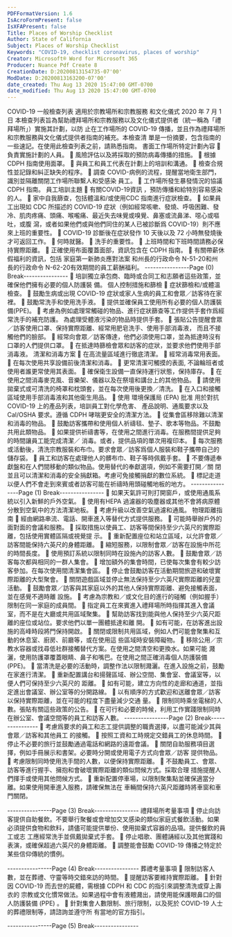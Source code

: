 ```yaml
---
PDFFormatVersion: 1.6
IsAcroFormPresent: false
IsXFAPresent: false
Title: Places of Worship Checklist
Author: State of California
Subject: Places of Worship Checklist
Keywords: "COVID-19, checklist coronavirus, places of worship"
Creator: Microsoft® Word for Microsoft 365
Producer: Nuance Pdf Create 8
CreationDate: D:20200813154735-07'00'
ModDate: D:20200813163200-07'00'
date_created: Thu Aug 13 2020 15:47:00 GMT-0700
date_modified: Thu Aug 13 2020 15:47:00 GMT-0700
---
```

COVID-19 一般檢查列表 
適用於宗教場所和宗教服務 
和文化儀式 
2020 年 7 月 1 日 
本檢查列表旨為幫助禮拜場所和宗教服務以及文化儀式提供者（統一稱為「禮拜場所」）實施其計劃，以防
止在工作場所的 COVID-19 傳播，並且作為禮拜場所和宗教服務與文化儀式提供者指南的補充。本檢查清
單是一份摘要，包含指南的一些速記。在使用此檢查列表之前，請熟悉指南。 
書面工作場所特定計劃內容 
 負責實施計劃的人員。 
 風險評估以及將採取的預防病毒傳播的措施。 
 根據 CDPH 指南使用面罩。 
 與員工和員工代表在計劃上的培訓和溝通。 
 檢查合規性並記錄和糾正缺失的程序。 
 調查 COVID-病例的流程，提醒當地衛生部門，識別並隔離關閉工作場所聯繫人和受感染
員工。 
 工作場所發生暴發情況的協議 CDPH 指南。 
員工培訓主題 
 有關COVID-19資訊 ，預防傳播和給特別容易感染的人。 
 家中自我篩查，包括體溫和/或使用CDC 指南進行症狀檢查。 
 如果員工出現如 CDC 所描述的 COVID-19 症狀（例如經常咳嗽、發燒、呼吸困難、發
冷、肌肉疼痛、頭痛、喉嚨痛、最近失去味覺或嗅覺、鼻塞或流鼻涕、噁心或嘔吐，或腹
瀉，或者如果他們或與他們同住的某人已被診斷爲 COVID-19）則不應來上班的重要性。 
 COVID-19 診斷後在症狀發作 10 天後以及 72 小時無發燒後才可返回工作。 
 何時就醫。 
 洗手的重要性。 
 上班時間和下班時間請務必保持實際距離。 
 正確使用布面覆蓋面部，資訊包含在 CDPH 指南。 
 有關帶薪休假福利的資訊，包括 家庭第一新肺炎應對法案 和州長的行政命令 N-51-20和州
長的行政命令 N-62-20有效期間的員工薪酬福利。 
----------------Page (0) Break----------------
 培訓獨立承包商、臨時或合同工和志願者這些政策，並確保他們擁有必要的個人防護裝
備。 
個人控制措施和篩檢 
 症狀篩檢和/或體溫檢查。 
 鼓勵生病或出現 COVID-19 症狀或家人生病的員工和會眾／訪客待在家裡。 
 鼓勵常洗手和使用洗手液。 
 提供並確保員工使用所有必要的個人防護裝備(PPE)。 
 考慮為例如處理常觸碰的物品、進行症狀篩查等工作提供手套作爲經常洗手的補充防護。
為處理受體液污染的物品時提供手套。 
 張貼公告提醒會眾／訪客使用口罩、保持實際距離、經常用肥皂洗手、使用手部消毒液，
而且不接觸他們的臉部。 
 經常向會眾／訪客傳達，他們必須使用口罩，並為抵達時沒有口罩的人們提供口罩。 
 在抵達時篩檢會眾和訪客的症狀，並要求他們使用手部消毒液。 
清潔和消毒方案 
 在高流量區域進行徹底清潔。 
 經常消毒常用表面。 
 在每次使用共享設備前後清潔和消毒。 
 更常清潔可觸摸的表面, 不論輪班者或使用者誰更常使用其表面。 
 確保衛生設備一直保持運行狀態，保持庫存。 
 在使用之間消毒麥克風、音樂架、儀器以及在祭壇和講台上的其他物品。 
 請使用拋棄式或可清洗的椅罩和枕頭套，並在每次使用後更換／清洗。 
 在入口和接觸區域使用手部消毒液和其他衛生用品。 
 使用 環境保護局 (EPA) 批准 用於對抗 COVID-19 上的產品列表，培訓員工對化學危害、
產品說明、通風要求以及Cal/OSHA 要求。遵循 CDPH 哮喘更安全的清潔方法。 
 從集會區移除難以清潔和消毒的物品。 
 鼓勵訪客攜帶和使用個人祈禱毯、墊子、歌本等物品。不鼓勵共用此類物品。 
 如果提供祈禱書等，在使用之間進行消毒。在服務間提供足夠的時間讓員工能完成清潔／
消毒。或者，提供品項的單次用複印本。 
 每次服務或活動後，清洗宗教服裝和布巾。要求會眾／訪客爲個人服裝和鞋子攜帶自己的
儲存袋。 
 員工和訪客在處理他人的髒布巾、鞋子等時佩戴手套。 
 不要傳遞奉獻盤和在人們間移動的類似物品。使用替代的奉獻選項，例如不需要打開／關
閉並且可以清潔和消毒的安全捐獻箱。考慮可免接觸捐獻的數位系統。 
 標記走道以便人們不會走到來賓或者訪客可能在祈禱時用頭碰觸地板的地方。 
----------------Page (1) Break----------------
 如果天氣許可則打開窗戶，或使用通風系統以引入新鮮的戶外空氣。 
 使用有HEPA 過濾器的吸塵器或其他不會將病原體分散到空氣中的方法清潔地板。 
 考慮升級以改善空氣過濾和通風。 
物理距離指南 
 經由網路串流、電話、開車進入等替代方式提供服務。 
 可能時舉辦戶外的面對面的會議和服務。 
 採取措施以使員工、訪客等間保持至少六英尺的實際距離，包括使用實體區隔或視覺提
示。 
 重新配置座位和站立區域，以允許會眾／訪客間能保持六英尺的身體距離。 
 縮短服務，以限制會眾／訪客在設施中所花的時間長度。 
 使用預訂系統以限制同時在設施內的訪客人數。 
 鼓勵會眾／訪客每次都與相同的一群人集會。 
 增加額外的集會時間，已使每次集會有較少訪客參加。在每次使用間清潔集會區。 
 停止會鼓勵訪客在活動期間旅遊和破壞實際距離的大型聚會。 
 關閉遊戲區域並停止無法保持至少六英尺實際距離的兒童活動。 
 鼓勵會眾／訪客與其家庭以外的其他人保持實際距離、避免接觸表面，並在感覺不適時離
設施。 
 考慮為宗教和／或文化目的進行的碰觸（例如握手）限制在同一家庭的成員間。 
 指定員工在來賓進入禮拜場所時指揮其進入會議室，而不是在大廳或共用區域聚集。 
 幫助訪客找到能與他人保持至少六英尺距離的座位或站位。要求他們以單一團體抵達和離
開。 
 如有可能，在訪客進出設施的高峰時段將門保持開啟。 
 關閉或限制共用區域，例如人們可能會聚集和互動的休息室、廚房、前廳等，或在使用這
些區域時安裝障礙物。 
 移除公用／宗教水容器或找尋低社群接觸替代方案。在使用之間清空和更換水。如果可能
濺灑，使用防護罩覆蓋眼睛、鼻子和嘴巴。在使用之間正確消毒個人防護裝備(PPE)。 
 當清洗是必要的活動時，調整作法以限制濺灑。在進入設施之前，鼓勵在家進行清潔。 
 重新配置講台和揚聲區域、辦公空間、集會室、會議室等，以便人們可保持至少六英尺的
距離。 
 如有可能，建立方向性的走廊和通道，並指定進出會議室、辦公室等的分開路線。 
 以有順序的方式歡迎和送離會眾／訪客以保持實際距離，並在可能的程度下盡量減少交通
量。 
 限制同時乘坐電梯的人數。張貼有關這些政策的公告。 
 在可行和必要的時候，利用工作實踐限制同時在辦公室、會議空間等的員工和訪客人數。 
----------------Page (2) Break----------------
 考慮爲要求的員工和志工提供調整的職責選擇，以盡可能減少其與會眾／訪客和其他員工
的接觸。 
 按照工資和工時規定交錯員工的休息時間。 
 停止不必要的旅行並鼓勵通過電話和網路的遠距會議。 
 關閉自助服務項目選擇，例如手冊展示和書架。必要時分開或使用電子方式向會眾／訪客
提供物品。 
 考慮限制同時使用洗手間的人數，以便保持實際距離。 
 不鼓勵員工、會眾、訪客等進行握手、擁抱和會破壞實際距離的類似問候方式。採取合理
措施提醒人們揮手或使用其他問候方式。 
 重新配置停車場，以限制聚集點並確保適當分離。如果使用開車進入服務，請確保無法在
車輛間保持六英尺距離時將車窗和車門關閉。 
  
----------------Page (3) Break----------------
禮拜場所考量事項 
 停止向訪客提供自助餐飲。不要舉行聚餐或會增加交叉感染的類似家庭式餐飲活動。如果
必須提供食物和飲料，請儘可能提供單份、使用拋棄式容器的品項。提供餐飲的員工或志
工應經常洗手並佩戴拋棄式手套。 
 停止唱歌、團體誦經以及其他實踐和表演，或確保超過六英尺的身體距離。 
 調整能會鼓勵 COVID-19 傳播之特定於某些信仰傳統的慣例。 
  
----------------Page (4) Break----------------
葬禮考量事項 
 限制訪客人數，並在葬禮、守靈等時交錯來訪的時間。 
 提醒訪客要維持實際距離。 
 針對因 COVID-19 而去世的屍體，需根據 CDPH 和 CDC 的指引來調整清洗或穿上壽衣的
宗教或文化慣常做法。如果過程中會有液體濺出，請使用能保護眼鼻口的個人防護裝備 
(PPE) 。 
 針對集會人數限制、旅行限制，以及死於 COVID-19 人士的葬禮限制等，請諮詢並遵守所
有當地的官方指引。 
 
 
 
 
----------------Page (5) Break----------------

